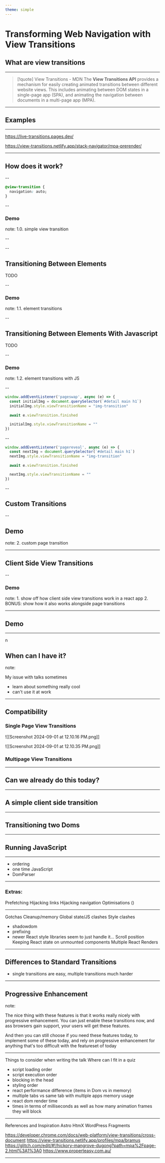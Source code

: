 ```yaml
---
theme: simple
---
```

# Transforming Web Navigation with View Transitions


<link rel="stylesheet" href="//unpkg.com/@catppuccin/highlightjs@0.2.2/css/catppuccin-mocha.css">

<!--<style>
	code {
		max-height: 100% !important;
	}
</style>-->

## What are view transitions

---

> [!quote]  View Transitions - MDN 
> The **View Transitions API** provides a mechanism for easily creating animated transitions between different website views. This includes animating between DOM states in a single-page app (SPA), and animating the navigation between documents in a multi-page app (MPA). 




---
## Examples

---

https://live-transitions.pages.dev/<!-- element target="_blank" -->

https://view-transitions.netlify.app/stack-navigator/mpa-prerender/<!-- element target="_blank" -->

---
## How does it work?

--

```css data-noescape
@view-transition {
  navigation: auto;
}
```

--

### Demo

note: 
1.0. simple view transition

--

--
## Transitioning Between Elements

TODO

--

### Demo

note:
1.1. element transitions

--

## Transitioning Between Elements With Javascript

TODO

--

### Demo

note:
1.2. element transitions with JS

--

```js [|1|2-3|3-7||1]
window.addEventListener('pageswap', async (e) => {
  const initialImg = document.querySelector(`#detail main h1`)
  initialImg.style.viewTransitionName = "img-transition"
  
  await e.viewTransition.finished

  initialImg.style.viewTransitionName = ""
})
```

--

```js [1|2-3|3-7] 
window.addEventListener('pagereveal', async (e) => {
  const nextImg = document.querySelector(`#detail main h1`)
  nextImg.style.viewTransitionName = "img-transition"
  
  await e.viewTransition.finished

  nextImg.style.viewTransitionName = ""
})
```

--
## Custom Transitions 

--

## Demo

note:
2. custom page transition

---

## Client Side View Transitions

--

### Demo

note:
	1. show off how client side view transitions work in a react app
	2. BONUS: show how it also works alongside page transitions



---

## Demo

---

n




























## When can I have it?

note: 

My issue with talks sometimes
- learn about something really cool
- can't use it at work

---

## Compatibility

### Single Page View Transitions
![[Screenshot 2024-09-01 at 12.10.16 PM.png]]

![[Screenshot 2024-09-01 at 12.10.35 PM.png]]
### Multipage View Transitions


---
## Can we already do this today?
---
## A simple client side transition
---
## Transitioning two Doms
---
## Running JavaScript
---
  - ordering
  - one time JavaScript
  - DomParser
---
### Extras:
Prefetching
Hijacking links
Hijacking navigation 
Optimisations ()

---
Gotchas
Cleanup/memory
Global state/JS clashes
Style clashes
- shadowdom
- prefixing
- newer React style libraries seem to just handle it...
Scroll position
Keeping React state on unmounted components
Multiple React Renders

---

## Differences to Standard Transitions
- single transitions are easy, multiple transitions much harder

---
## Progressive Enhancement

note:

The nice thing with these features is that it works really nicely with progressive enhancement. You can just enable these transitions now, and ass browsers gain support, your users will get these features.

And then you can still choose if you need these features today, to implement some of these today, and rely on progressive enhancement for anything that's too difficult with the featureset of today


---
Things to consider when writing the talk
Where can I fit in a quiz
- script loading order
- script execution order
- blocking in the head 
- styling order
- react performance difference (items in Dom vs in memory)
- multiple tabs vs same tab with multiple apps memory usage
- react dom render time
- times in terms of milliseconds as well as how many animation frames they will block
---

References and Inspiration 
Astro
HtmX
WordPress Fragments

https://developer.chrome.com/docs/web-platform/view-transitions/cross-document
https://view-transitions.netlify.app/profiles/mpa/bramus
https://glitch.com/edit/#!/hickory-mangrove-dugong?path=mpa%2Fpage-2.html%3A1%3A0
https://www.properteasy.com.au/

---
